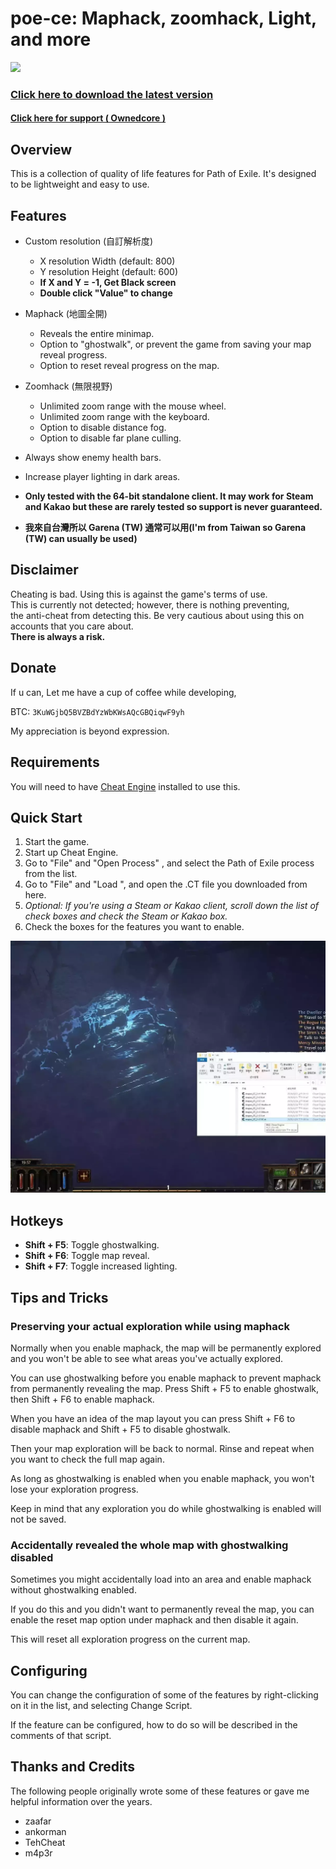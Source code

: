 
# poe-ce: Maphack, zoomhack, Light, and more  


![](https://img.shields.io/badge/Maphack-3.12.4-brightgreen)  

### <a download  href="https://raw.githubusercontent.com/zxc88645/poe-ce/master/src/maper_CE_3.12.4.ct">Click here to download the latest version</a>

#### [Click here for support ( Ownedcore )](https://www.ownedcore.com/forums/mmo/path-of-exile/poe-bots-programs/923296-maphack-zoomhack-light-more-3-12-ct.html)  

## Overview

  This is a collection of quality of life features for Path of Exile. It's designed to be lightweight and easy to use.


## Features
  * Custom resolution (自訂解析度)
	  - X resolution Width (default: 800)
	  - Y resolution Height (default: 600)
      * **If X and Y = -1, Get Black screen**
      * **Double click "Value" to change**

  * Maphack (地圖全開)
      - Reveals the entire minimap.
      - Option to "ghostwalk", or prevent the game from saving your map reveal progress.
      - Option to reset reveal progress on the map.
  * Zoomhack (無限視野)
      - Unlimited zoom range with the mouse wheel.
      - Unlimited zoom range with the keyboard.
      - Option to disable distance fog.
      - Option to disable far plane culling.
* Always show enemy health bars.
* Increase player lighting in dark areas.
* **Only tested with the 64-bit standalone client. It may work for Steam and Kakao but these are rarely tested so support is never guaranteed.**
* **我來自台灣所以 Garena (TW) 通常可以用(I'm from Taiwan so Garena (TW) can usually be used)**  

## Disclaimer

  Cheating is bad. Using this is against the game's terms of use.  
  This is currently not detected; however, there is nothing preventing,  
  the anti-cheat from detecting this. Be very cautious about using this on accounts that you care about.  
  **There is always a risk.**  


## Donate

  If u can, Let me have a cup of coffee while developing,  
  
  BTC: `3KuWGjbQ5BVZBdYzWbKWsAQcGBQiqwF9yh`

  My appreciation is beyond expression.

## Requirements

  You will need to have [Cheat Engine](https://cheatengine.org) installed to use this.


## Quick Start

  1. Start the game.
  2. Start up Cheat Engine.
  3. Go to "File" and "Open Process" , and select the Path of Exile process from the list.
  4. Go to "File" and "Load ", and open the .CT file you downloaded from here.
  5. *Optional: If you're using a Steam or Kakao client, scroll down the list of check boxes and check the Steam or Kakao box.*
  6. Check the boxes for the features you want to enable.

  ![WEBP Error](DynamicQuickStart.webp "Quick Start")

## Hotkeys

* **Shift + F5**: Toggle ghostwalking.
* **Shift + F6**: Toggle map reveal.
* **Shift + F7**: Toggle increased lighting.


## Tips and Tricks
    
    
### Preserving your actual exploration while using maphack
      
  Normally when you enable maphack, the map will be permanently explored and you won't be able to see what areas you've actually explored.  

  You can use ghostwalking before you enable maphack to prevent maphack from permanently revealing the map. Press Shift + F5 to enable ghostwalk, then Shift + F6 to enable maphack.  
  
  When you have an idea of the map layout you can press Shift + F6 to disable maphack and Shift + F5 to disable ghostwalk.  

  Then your map exploration will be back to normal. Rinse and repeat when you want to check the full map again.  
  
  As long as ghostwalking is enabled when you enable maphack, you won't lose your exploration progress.  

  Keep in mind that any exploration you do while ghostwalking is enabled will not be saved.  
    
### Accidentally revealed the whole map with ghostwalking disabled
  
  Sometimes you might accidentally load into an area and enable maphack without ghostwalking enabled.  

  If you do this and you didn't want to permanently reveal the map, you can enable the reset map option under maphack and then disable it again.  
  
  This will reset all exploration progress on the current map.  


## Configuring
  
  You can change the configuration of some of the features by right-clicking on it in the list, and selecting Change Script.  

  If the feature can be configured, how to do so will be described in the comments of that script.  


## Thanks and Credits

  The following people originally wrote some of these features or gave me helpful information over the years.

* zaafar
* ankorman
* TehCheat
* m4p3r

